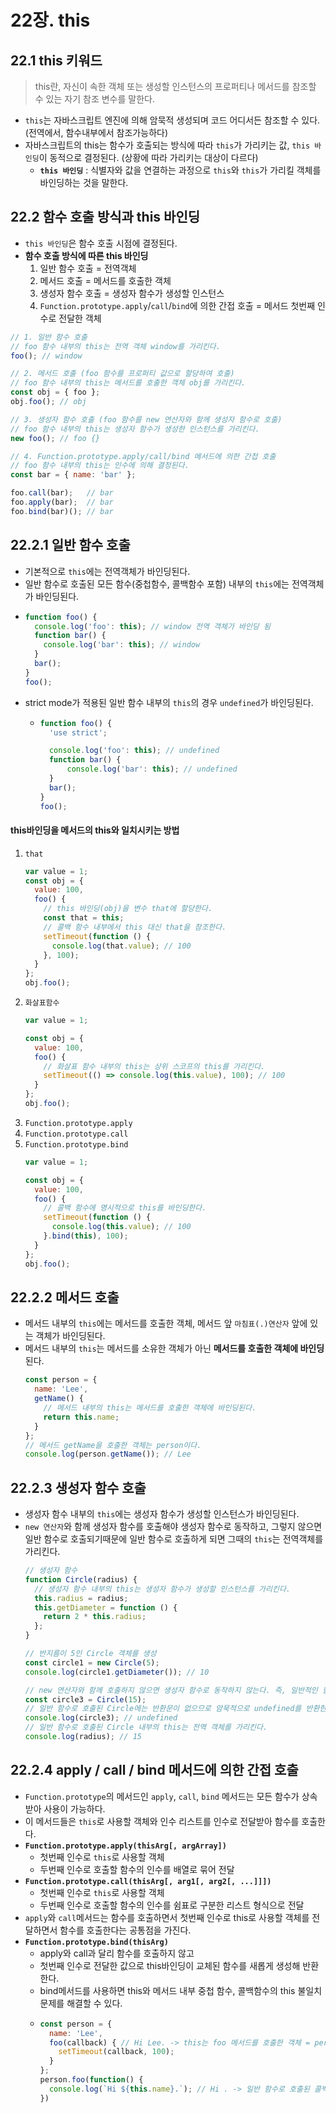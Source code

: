 # 22장. this


## 22.1 this 키워드
> this란,
> 자신이 속한 객체 또는 생성할 인스턴스의 프로퍼티나 메서드를 참조할 수 있는 자기 참조 변수를 말한다.

- `this`는 자바스크립트 엔진에 의해 암묵적 생성되며 코드 어디서든 참조할 수 있다. (전역에서, 함수내부에서 참조가능하다)
- 자바스크립트의 this는 함수가 호출되는 방식에 따라 `this`가 가리키는 값, `this 바인딩`이 동적으로 결정된다. (상황에 따라 가리키는 대상이 다르다)
  - **`this 바인딩`** : 식별자와 값을 연결하는 과정으로 `this`와 `this`가 가리킬 객체를 바인딩하는 것을 말한다.

## 22.2 함수 호출 방식과 this 바인딩

- `this 바인딩`은 함수 호출 시점에 결정된다.
- **함수 호출 방식에 따른 this 바인딩**
  1. 일반 함수 호출 = 전역객체
  2. 메서드 호출 = 메서드를 호출한 객체
  3. 생성자 함수 호출 = 생성자 함수가 생성할 인스턴스
  4. `Function.prototype.apply`/`call`/`bind`에 의한 간접 호출 = 메서드 첫번째 인수로 전달한 객체

```js
// 1. 일반 함수 호출
// foo 함수 내부의 this는 전역 객체 window를 가리킨다.
foo(); // window

// 2. 메서드 호출 (foo 함수를 프로퍼티 값으로 할당하여 호출)
// foo 함수 내부의 this는 메서드를 호출한 객체 obj를 가리킨다.
const obj = { foo };
obj.foo(); // obj

// 3. 생성자 함수 호출 (foo 함수를 new 연산자와 함께 생성자 함수로 호출)
// foo 함수 내부의 this는 생성자 함수가 생성한 인스턴스를 가리킨다.
new foo(); // foo {}

// 4. Function.prototype.apply/call/bind 메서드에 의한 간접 호출
// foo 함수 내부의 this는 인수에 의해 결정된다.
const bar = { name: 'bar' };

foo.call(bar);   // bar
foo.apply(bar);  // bar
foo.bind(bar)(); // bar
```

## 22.2.1 일반 함수 호출

- 기본적으로 `this`에는 전역객체가 바인딩된다.
- 일반 함수로 호출된 모든 함수(중첩함수, 콜백함수 포함) 내부의 `this`에는 전역객체가 바인딩된다.
- ```js
  function foo() {
    console.log('foo': this); // window 전역 객체가 바인딩 됨
    function bar() {
      console.log('bar': this); // window
    }
    bar();
  }
  foo();
  ```
- strict mode가 적용된 일반 함수 내부의 `this`의 경우 `undefined`가 바인딩된다.
  - ```js
    function foo() {
      'use strict';

      console.log('foo': this); // undefined
      function bar() {
          console.log('bar': this); // undefined
      }
      bar();
    }
    foo();
    ```

#### this바인딩을 메서드의 this와 일치시키는 방법
1. `that`
    ```js
    var value = 1;
    const obj = {
      value: 100,
      foo() {
        // this 바인딩(obj)을 변수 that에 할당한다.
        const that = this;
        // 콜백 함수 내부에서 this 대신 that을 참조한다.
        setTimeout(function () {
          console.log(that.value); // 100
        }, 100);
      }
    };
    obj.foo();
    ```
2. `화살표함수`
    ```js
    var value = 1;

    const obj = {
      value: 100,
      foo() {
        // 화살표 함수 내부의 this는 상위 스코프의 this를 가리킨다.
        setTimeout(() => console.log(this.value), 100); // 100
      }
    };
    obj.foo();
    ```
3. `Function.prototype.apply`
4. `Function.prototype.call`
5. `Function.prototype.bind`
    ```js
    var value = 1;

    const obj = {
      value: 100,
      foo() {
        // 콜백 함수에 명시적으로 this를 바인딩한다.
        setTimeout(function () {
          console.log(this.value); // 100
        }.bind(this), 100);
      }
    };
    obj.foo();
    ```


## 22.2.2 메서드 호출

- 메서드 내부의 `this`에는 메서드를 호출한 객체, 메서드 앞 `마침표(.)연산자` 앞에 있는 객체가 바인딩된다.
- 메서드 내부의 `this`는 메서드를 소유한 객체가 아닌 **메서드를 호출한 객체에 바인딩**된다.
  ```js
  const person = {
    name: 'Lee',
    getName() {
      // 메서드 내부의 this는 메서드를 호출한 객체에 바인딩된다.
      return this.name;
    }
  };
  // 메서드 getName을 호출한 객체는 person이다.
  console.log(person.getName()); // Lee
  ```

## 22.2.3 생성자 함수 호출

- 생성자 함수 내부의 `this`에는 생성자 함수가 생성할 인스턴스가 바인딩된다.
- `new 연산자`와 함께 생성자 함수를 호출해야 생성자 함수로 동작하고, 그렇지 않으면 일반 함수로 호출되기때문에 일반 함수로 호출하게 되면 그때의 `this`는 전역객체를 가리킨다.
  ```js
  // 생성자 함수
  function Circle(radius) {
    // 생성자 함수 내부의 this는 생성자 함수가 생성할 인스턴스를 가리킨다.
    this.radius = radius;
    this.getDiameter = function () {
      return 2 * this.radius;
    };
  }

  // 반지름이 5인 Circle 객체를 생성
  const circle1 = new Circle(5);
  console.log(circle1.getDiameter()); // 10

  // new 연산자와 함께 호출하지 않으면 생성자 함수로 동작하지 않는다. 즉, 일반적인 함수의 호출이다.
  const circle3 = Circle(15);
  // 일반 함수로 호출된 Circle에는 반환문이 없으므로 암묵적으로 undefined를 반환한다.
  console.log(circle3); // undefined
  // 일반 함수로 호출된 Circle 내부의 this는 전역 객체를 가리킨다.
  console.log(radius); // 15
  ```

## 22.2.4 apply / call / bind 메서드에 의한 간접 호출

- `Function.prototype`의 메서드인 `apply`, `call`, `bind` 메서드는 모든 함수가 상속받아 사용이 가능하다.
- 이 메서드들은 `this`로 사용할 객체와 인수 리스트를 인수로 전달받아 함수를 호출한다.
- **`Function.prototype.apply(thisArg[, argArray])`**
  - 첫번째 인수로 `this`로 사용할 객체
  - 두번째 인수로 호출할 함수의 인수를 배열로 묶어 전달
- **`Function.prototype.call(thisArg[, arg1[, arg2[, ...]]])`**
  - 첫번째 인수로 `this`로 사용할 객체
  - 두번째 인수로 호출할 함수의 인수를 쉼표로 구분한 리스트 형식으로 전달
- `apply`와 `call`메서드는 함수를 호출하면서 첫번째 인수로 this로 사용할 객체를 전달하면서 함수를 호출한다는 공통점을 가진다.
- **`Function.prototype.bind(thisArg)`**
  - apply와 call과 달리 함수를 호출하지 않고
  - 첫번째 인수로 전달한 값으로 this바인딩이 교체된 함수를 새롭게 생성해 반환한다.
  - bind메서드를 사용하면 this와 메서드 내부 중첩 함수, 콜백함수의 this 불일치 문제를 해결할 수 있다.
  - ```js
    const person = {
      name: 'Lee',
      foo(callback) { // Hi Lee. -> this는 foo 메서드를 호출한 객체 = person 객체를 가리킴
        setTimeout(callback, 100);
      }
    };
    person.foo(function() {
      console.log(`Hi ${this.name}.`); // Hi . -> 일반 함수로 호출된 콜백 함수 내부의 this.name은 브라우저 환경에서 window.name과 같다. = 전역객체를 가리킴
    })
    ```